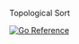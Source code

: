 Topological Sort

[![Go Reference](https://pkg.go.dev/badge/github.com/crhntr/topo.svg)](https://pkg.go.dev/github.com/crhntr/topo)
